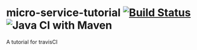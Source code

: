 # micro-service-tutorial [![Build Status](https://travis-ci.org/totolook/micro-service-tutorial.svg?branch=master)](https://travis-ci.org/totolook/micro-service-tutorial) ![Java CI with Maven](https://github.com/totolook/micro-service-tutorial/workflows/Java%20CI%20with%20Maven/badge.svg?branch=master)

A tutorial for travisCI
